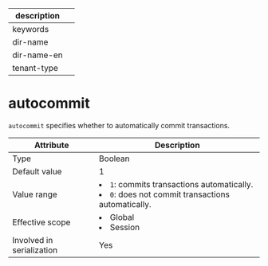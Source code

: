 | description ||
|---|---|
| keywords ||
| dir-name ||
| dir-name-en ||
| tenant-type ||

# autocommit

`autocommit` specifies whether to automatically commit transactions.

| **Attribute** | **Description** |
|---------|------------------------------------------------------------------------------------------------------------|
| Type | Boolean |
| Default value | 1 |
| Value range | <li> `1`: commits transactions automatically.   <li> `0`: does not commit transactions automatically. |
| Effective scope | <li> Global   <li> Session |
| Involved in serialization | Yes |
